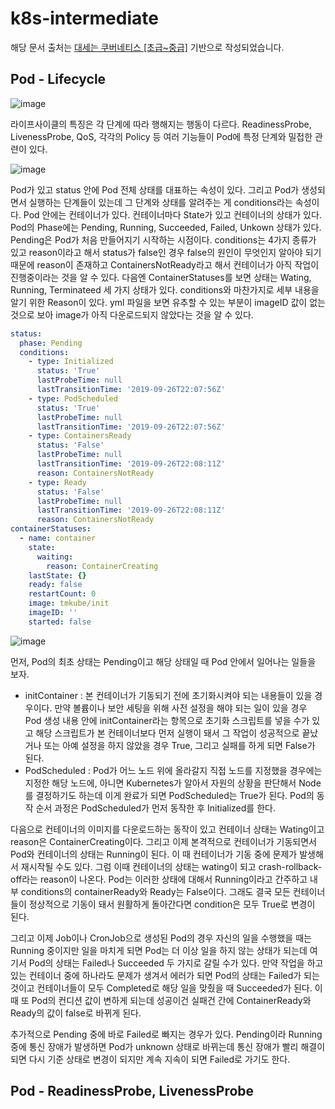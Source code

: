# k8s-intermediate
해당 문서 출처는 [대세는 쿠버네티스 [초급~중급]](https://www.inflearn.com/course/%EC%BF%A0%EB%B2%84%EB%84%A4%ED%8B%B0%EC%8A%A4-%EA%B8%B0%EC%B4%88) 기반으로 작성되었습니다. 

## Pod - Lifecycle
![image](https://github.com/haeyonghahn/k8s-intermediate/assets/31242766/e3018d06-4e42-4438-a6a3-b2ec0b2ff2b8)

라이프사이클의 특징은 각 단계에 따라 행해지는 행동이 다르다. ReadinessProbe, LivenessProbe, QoS, 각각의 Policy 등 여러 기능들이 Pod에 특정 단계와 밀접한 관련이 있다.

![image](https://github.com/haeyonghahn/k8s-intermediate/assets/31242766/8b674deb-28f3-41f1-8ca7-faef3179e666)

Pod가 있고 status 안에 Pod 전체 상태를 대표하는 속성이 있다. 그리고 Pod가 생성되면서 실행하는 단계들이 있는데 그 단계와 상태를 알려주는 게 conditions라는 속성이다. Pod 안에는 컨테이너가 있다. 컨테이너마다 State가 있고 컨테이너의 상태가 있다. Pod의 Phase에는 Pending, Running, Succeeded, Failed, Unkown 상태가 있다. Pending은 Pod가 처음 만들어지기 시작하는 시점이다. conditions는 4가지 종류가 있고 reason이라고 해서 status가 false인 경우 false의 원인이 무엇인지 알아야 되기 때문에 reason이 존재하고 ContainersNotReady라고 해서 컨테이너가 아직 작업이 진행중이라는 것을 알 수 있다. 다음엔 ContainerStatuses를 보면 상태는 Wating, Running, Terminateed 세 가지 상태가 있다. conditions와 마찬가지로 세부 내용을 알기 위한 Reason이 있다. yml 파일을 보면 유추할 수 있는 부분이 imageID 값이 없는 것으로 보아 image가 아직 다운로드되지 않았다는 것을 알 수 있다.

```yml
status:
  phase: Pending
  conditions:
    - type: Initialized
      status: 'True'
      lastProbeTime: null
      lastTransitionTime: '2019-09-26T22:07:56Z'
    - type: PodScheduled
      status: 'True'
      lastProbeTime: null
      lastTransitionTime: '2019-09-26T22:07:56Z'
    - type: ContainersReady
      status: 'False'
      lastProbeTime: null
      lastTransitionTime: '2019-09-26T22:08:11Z'
      reason: ContainersNotReady
    - type: Ready
      status: 'False'
      lastProbeTime: null
      lastTransitionTime: '2019-09-26T22:08:11Z'
      reason: ContainersNotReady
containerStatuses:
  - name: container
    state:
      waiting:
        reason: ContainerCreating
    lastState: {}
    ready: false
    restartCount: 0
    image: tmkube/init
    imageID: ''
    started: false
```

![image](https://github.com/haeyonghahn/k8s-intermediate/assets/31242766/124fc046-28d4-4d56-bba3-7f22bd25becb)

먼저, Pod의 최초 상태는 Pending이고 해당 상태일 때 Pod 안에서 일어나는 일들을 보자.   
- initContainer : 본 컨테이너가 기동되기 전에 초기화시켜야 되는 내용들이 있을 경우이다. 만약 볼륨이나 보안 세팅을 위해 사전 설정을 해야 되는 일이 있을 경우 Pod 생성 내용 안에 initContainer라는 항목으로 초기화 스크립트를 넣을 수가 있고 해당 스크립트가 본 컨테이너보다 먼저 실행이 돼서 그 작업이 성공적으로 끝났거나 또는 아예 설정을 하지 않았을 경우 True, 그리고 실패를 하게 되면 False가 된다.
- PodScheduled : Pod가 어느 노드 위에 올라갈지 직접 노드를 지정했을 경우에는 지정한 해당 노드에, 아니면 Kubernetes가 알아서 자원의 상황을 판단해서 Node를 결정하기도 하는데 이게 완료가 되면 PodScheduled는 True가 된다. Pod의 동작 순서 과정은 PodScheduled가 먼저 동작한 후 Initialized를 한다.

다음으로 컨테이너의 이미지를 다운로드하는 동작이 있고 컨테이너 상태는 Wating이고 reason은 ContainerCreating이다. 그리고 이제 본격적으로 컨테이너가 기동되면서 Pod와 컨테이너의 상태는 Running이 된다. 이 때 컨테이너가 기동 중에 문제가 발생해서 재시작될 수도 있다. 그럼 이때 컨테이너의 상태는 wating이 되고 crash-rollback-off라는 reason이 나온다. Pod는 이러한 상태에 대해서 Running이라고 간주하고 내부 conditions의 containerReady와 Ready는 False이다. 그래도 결국 모든 컨테이너들이 정상적으로 기동이 돼서 원활하게 돌아간다면 condition은 모두 True로 변경이 된다.

그리고 이제 Job이나 CronJob으로 생성된 Pod의 경우 자신의 일을 수행했을 때는 Running 중이지만 일을 마치게 되면 Pod는 더 이상 일을 하지 않는 상태가 되는데 여기서 Pod의 상태는 Failed나 Succeeded 두 가지로 갈릴 수가 있다. 만약 작업을 하고 있는 컨테이너 중에 하나라도 문제가 생겨서 에러가 되면 Pod의 상태는 Failed가 되는 것이고 컨테이너들이 모두 Completed로 해당 일을 맞췄을 때 Succeeded가 된다. 이때 또 Pod의 컨디션 값이 변하게 되는데 성공이건 실패건 간에 ContainerReady와 Ready의 값이 false로 바뀌게 된다.

추가적으로 Pending 중에 바로 Failed로 빠지는 경우가 있다. Pending이라 Running 중에 통신 장애가 발생하면 Pod가 unknown 상태로 바뀌는데 통신 장애가 빨리 해결이 되면 다시 기준 상태로 변경이 되지만 계속 지속이 되면 Failed로 가기도 한다.

## Pod - ReadinessProbe, LivenessProbe
